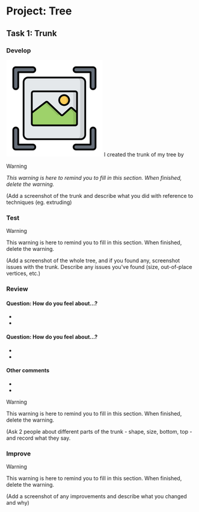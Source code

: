 # Project: Tree
## Task 1: Trunk
### Develop
![Trunk Development](log_images/tree/t1_develop_1.png)
I created the trunk of my tree by 
> [!WARNING]
> *This warning is here to remind you to fill in this section. When finished, delete the warning.*
> 
> (Add a screenshot of the trunk and describe what you did with reference to techniques (eg. extruding)

### Test
> [!WARNING]
> This warning is here to remind you to fill in this section. When finished, delete the warning.
>
> 
> (Add a screenshot of the whole tree, and if you found any, screenshot issues with the trunk. Describe any issues you've found (size, out-of-place vertices, etc.)

### Review
#### Question: How do you feel about...?
-
-

#### Question: How do you feel about...?
-
-

#### Other comments
-
-

> [!WARNING]
> This warning is here to remind you to fill in this section. When finished, delete the warning.
>
> (Ask 2 people about different parts of the trunk - shape, size, bottom, top - and record what they say.

### Improve
> [!WARNING]
> This warning is here to remind you to fill in this section. When finished, delete the warning.
>
> (Add a screenshot of any improvements and describe what you changed and why)


